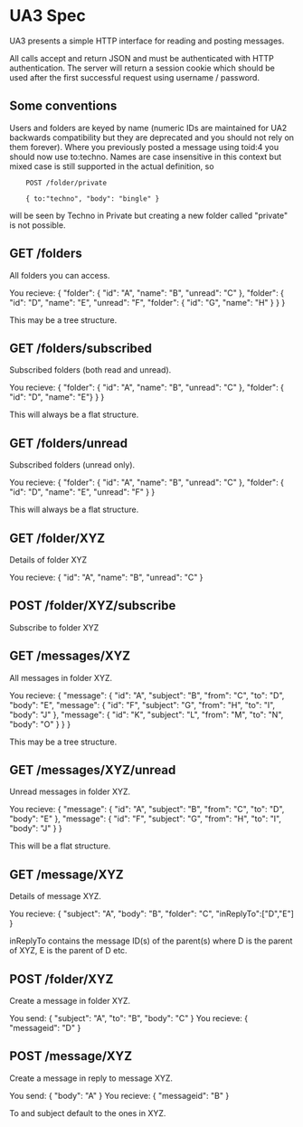 UA3 Spec
========

UA3 presents a simple HTTP interface for reading and posting messages.

All calls accept and return JSON and must be authenticated with HTTP authentication. The server will return a session cookie which should be used after the first successful request using username / password.

## Some conventions

Users and folders are keyed by name (numeric IDs are maintained for UA2 backwards compatibility but they are deprecated and you should not rely on them forever). Where you previously posted a message using toid:4 you should now use to:techno. Names are case insensitive in this context but mixed case is still supported in the actual definition, so

        POST /folder/private
        
        { to:"techno", "body": "bingle" }

will be seen by Techno in Private but creating a new folder called "private" is not possible.

## GET /folders

All folders you can access.

You recieve:
        {
          "folder": {
            "id": "A", "name": "B", "unread": "C"
          },
          "folder": {
            "id": "D", "name": "E", "unread": "F",
            "folder": {
              "id": "G", "name": "H"
            }
          }
        }

This may be a tree structure.

## GET /folders/subscribed

Subscribed folders (both read and unread).

You recieve:
        { "folder": { "id": "A", "name": "B", "unread": "C" }, "folder": { "id": "D", "name": "E"} } }

This will always be a flat structure.

## GET /folders/unread

Subscribed folders (unread only).

You recieve:
        { "folder": { "id": "A", "name": "B", "unread": "C" }, "folder": { "id": "D", "name": "E", "unread": "F" } }

This will always be a flat structure.

## GET /folder/XYZ

Details of folder XYZ

You recieve:
        { "id": "A", "name": "B", "unread": "C" }

## POST /folder/XYZ/subscribe

Subscribe to folder XYZ

## GET /messages/XYZ

All messages in folder XYZ.

You recieve:
        {
          "message": {
            "id": "A", "subject": "B", "from": "C", "to": "D", "body": "E",
            "message": {
              "id": "F", "subject": "G", "from": "H", "to": "I", "body": "J"
            },
            "message": {
              "id": "K", "subject": "L", "from": "M", "to": "N", "body": "O"
            }
          }
        }

This may be a tree structure.

## GET /messages/XYZ/unread
Unread messages in folder XYZ.

You recieve:
        {
          "message": { "id": "A", "subject": "B", "from": "C", "to": "D", "body": "E" },
          "message": { "id": "F", "subject": "G", "from": "H", "to": "I", "body": "J" }
        }

This will be a flat structure.

## GET /message/XYZ

Details of message XYZ.

You recieve:
        { "subject": "A", "body": "B", "folder": "C", "inReplyTo":["D","E"] }

inReplyTo contains the message ID(s) of the parent(s) where D is the parent of XYZ, E is the parent of D etc.

## POST /folder/XYZ

Create a message in folder XYZ.

You send:
        { "subject": "A", "to": "B", "body": "C" }
You recieve:
        { "messageid": "D" }

## POST /message/XYZ

Create a message in reply to message XYZ. 

You send:
        { "body": "A" }
You recieve:
        { "messageid": "B" }

To and subject default to the ones in XYZ.